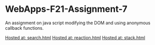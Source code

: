 # WebApps-F21-Assignment-7
An assignment on java script modifying the DOM and using anonymous callback functions.

[Hosted at: search.html](https://44-563-webapps-f21.github.io/webapps-f21-assignment-7-Dierale/search.html)
[Hosted at: reaction.html](https://44-563-webapps-f21.github.io/webapps-f21-assignment-7-Dierale/reaction.html)
[Hosted at: stack.html](https://44-563-webapps-f21.github.io/webapps-f21-assignment-7-Dierale/stack.html)
